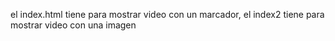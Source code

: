 el index.html tiene para mostrar video con un marcador, el index2 tiene para mostrar video con una imagen